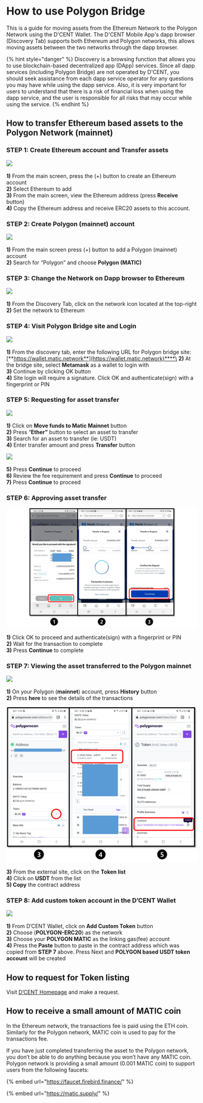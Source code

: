 # How to use Polygon Bridge

This is a guide for moving assets from the Ethereum Network to the Polygon Network using the D'CENT Wallet. The D'CENT Mobile App's dapp browser (Discovery Tab) supports both Ethereum and Polygon networks, this allows moving assets between the two networks through the dapp browser.

{% hint style="danger" %}
Discovery is a browsing function that allows you to use blockchain-based decentralized app (DApp) services. Since all dapp services (including Polygon Bridge) are not operated by D'CENT, you should seek assistance from each dapp service operator for any questions you may have while using the dapp service. Also, it is very important for users to understand that there is a risk of financial loss when using the dapp service, and the user is responsible for all risks that may occur while using the service.
{% endhint %}

## How to transfer Ethereum based assets to the Polygon Network (mainnet)

### **STEP 1: Create Ethereum account and Transfer assets**

![](https://cdn-images-1.medium.com/max/800/1\*AUiRmcjxmJ4QKBI1kTpYhQ.png)

**1)** From the main screen, press the (+) button to create an Ethereum account\
**2)** Select Ethereum to add\
**3)** From the main screen, view the Ethereum address (press **Receive** button)\
**4)** Copy the Ethereum address and receive ERC20 assets to this account.

### **STEP 2: Create Polygon (mainnet) account**

![](https://cdn-images-1.medium.com/max/800/1\*-1Ez3UNIVfeYvK4AgDKh0w.png)

**1)** From the main screen press (+) button to add a Polygon (mainnet) account\
**2)** Search for “Polygon” and choose **Polygon (MATIC)**

### **STEP 3: Change the Network on Dapp browser to Ethereum**

![](https://cdn-images-1.medium.com/max/800/1\*cD1yk3fmrXKaOp7r4XQ3dw.png)

**1)** From the Discovery Tab, click on the network icon located at the top-right\
**2)** Set the network to Ethereum

### **STEP 4: Visit Polygon Bridge site and Login**

![](https://cdn-images-1.medium.com/max/800/1\*T0JpqGlDeqNxfL\_r\_rAGqw.png)

**1)** From the discovery tab, enter the following URL for Polygon bridge site: [**https://wallet.matic.network**](https://wallet.matic.network)****\
**2)** At the bridge site, select **Metamask** as a wallet to login with\
**3)** Continue by clicking OK button\
**4)** Site login will require a signature. Click OK and authenticate(sign) with a fingerprint or PIN

### **STEP 5: Requesting for asset transfer**

![](https://cdn-images-1.medium.com/max/800/1\*o10z7b5ICdKEI\_r6IS-9UQ.png)

**1)** Click on **Move funds to Matic Mainnet** button\
**2)** Press “**Ether”** button to select an asset to transfer\
**3)** Search for an asset to transfer (ie: USDT)\
**4)** Enter transfer amount and press **Transfer** button

![](https://cdn-images-1.medium.com/max/800/1\*o10z7b5ICdKEI\_r6IS-9UQ.png)

**5)** Press **Continue** to proceed\
**6)** Review the fee requirement and press **Continue** to proceed\
**7)** Press **Continue** to proceed

### **STEP 6: Approving asset transfer**

![](<../.gitbook/assets/1 (9).png>)

**1)** Click OK to proceed and authenticate(sign) with a fingerprint or PIN\
**2)** Wait for the transaction to complete\
**3)** Press **Continue** to complete

### **STEP 7: Viewing the asset transferred to the Polygon mainnet**

![](https://cdn-images-1.medium.com/max/800/1\*sws4B57WEWzKepYRKxeODA.png)

**1)** On your Polygon (**mainnet**) account, press **History** button \
**2)** Press **here** to see the details of the transactions

![](<../.gitbook/assets/1 (11).png>)

**3)** From the external site, click on the **Token list**\
**4)** Click on **USDT** from the list\
**5) Copy** the contract address

### **STEP 8: Add custom token account in the D’CENT Wallet**

![](https://cdn-images-1.medium.com/max/800/1\*OAA0kyCz71QlFhDG\_OHYaw.png)

**1)** From D’CENT Wallet, click on **Add Custom Token** button\
**2)** Choose (**POLYGON-ERC20**) as the network \
**3)** Choose your **POLYGON MATIC** as the linking gas(fee) account\
**4)** Press the **Paste** button to paste in the contract address which was copied from **STEP 7** above. Press Next and **POLYGON based USDT token account** will be created

## **How to request for Token listing**

Visit [D’CENT Homepage](https://dcentwallet.com) and make a request.

## **How to receive a small amount of MATIC coin**

In the Ethereum network, the transactions fee is paid using the ETH coin. Similarly for the Polygon network, MATIC coin is used to pay for the transactions fee.

If you have just completed transferring the asset to the Polygon network, you don’t be able to do anything because you won’t have any MATIC coin. Polygon network is providing a small amount (0.001 MATIC coin) to support users from the following faucets:

{% embed url="https://faucet.firebird.finance/" %}

{% embed url="https://matic.supply/" %}
